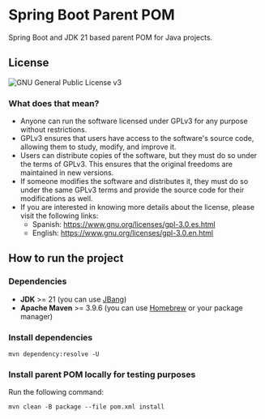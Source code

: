 # Spring Boot Parent POM

Spring Boot and JDK 21 based parent POM for Java projects.

## License

![ GNU General Public License v3](https://www.gnu.org/graphics/gplv3-127x51.png)

### What does that mean?

- Anyone can run the software licensed under GPLv3 for any purpose without restrictions.
- GPLv3 ensures that users have access to the software's source code, allowing them to study, modify, and improve it.
- Users can distribute copies of the software, but they must do so under the terms of GPLv3. This ensures that the
  original freedoms are maintained in new versions.
- If someone modifies the software and distributes it, they must do so under the same GPLv3 terms and provide the source
  code for their modifications as well.
- If you are interested in knowing more details about the license, please visit the following links:
    - Spanish: https://www.gnu.org/licenses/gpl-3.0.es.html
    - English: https://www.gnu.org/licenses/gpl-3.0.en.html

## How to run the project

### Dependencies

- **JDK** >= 21 (you can use [JBang](https://www.jbang.dev/documentation/guide/latest/installation.html))
- **Apache Maven** >= 3.9.6 (you can use [Homebrew](https://brew.sh/) or your package manager)

### Install dependencies

```shell
mvn dependency:resolve -U
```

### Install parent POM locally for testing purposes

Run the following command:

```shell
mvn clean -B package --file pom.xml install
```